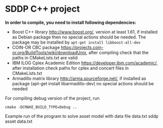 # SDDP C++ project

**In order to compile, you need to install following dependencies:**

- Boost C++ library http://www.boost.org/, version at least 1.61, if installed as Debian package then no special actions should be needed. The package may be installed by `apt-get install libboost-all-dev` 
- COIN-OR CBC package https://projects.coin-or.org/BuildTools/wiki/downloadUnix, after compiling check that the paths in CMakeLists.txt are valid
- IBM ILOG Cplex Academic Edition https://developer.ibm.com/academic/, after installation check paths for cplex and concert files in CMakeLists.txt
- Armadillo matrix library http://arma.sourceforge.net/, if installed as package (apt-get install libarmadillo-dev) no special actions should be needed

For compiling debug version of the project, run

`cmake -DCMAKE_BUILD_TYPE=Debug ..`

Example run of the program to solve asset model with data file data.txt
 sddp asset data.txt
